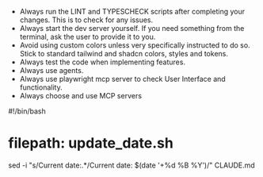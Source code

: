 - Always run the LINT and TYPESCHECK scripts after completing your changes. This is to check for any issues.
- Always start the dev server yourself. If you need something from the terminal, ask the user to provide it to you.
- Avoid using custom colors unless very specifically instructed to do so. Stick to standard tailwind and shadcn colors, styles and tokens.
- Always test the code when implementing features.
- Always use agents.
- Always use playwright mcp server to check User Interface and functionality.
- Always choose and use MCP servers

#!/bin/bash
# filepath: update_date.sh
sed -i "s/Current date:.*/Current date: $(date '+%d %B %Y')/" CLAUDE.md